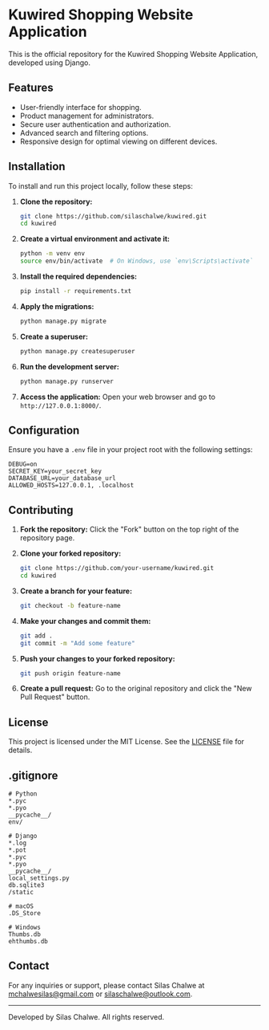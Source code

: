 
# Kuwired Shopping Website Application

This is the official repository for the Kuwired Shopping Website Application, developed using Django.

## Features

- User-friendly interface for shopping.
- Product management for administrators.
- Secure user authentication and authorization.
- Advanced search and filtering options.
- Responsive design for optimal viewing on different devices.

## Installation

To install and run this project locally, follow these steps:

1. **Clone the repository:**
   ```bash
   git clone https://github.com/silaschalwe/kuwired.git
   cd kuwired
   ```

2. **Create a virtual environment and activate it:**
   ```bash
   python -m venv env
   source env/bin/activate  # On Windows, use `env\Scripts\activate`
   ```

3. **Install the required dependencies:**
   ```bash
   pip install -r requirements.txt
   ```

4. **Apply the migrations:**
   ```bash
   python manage.py migrate
   ```

5. **Create a superuser:**
   ```bash
   python manage.py createsuperuser
   ```

6. **Run the development server:**
   ```bash
   python manage.py runserver
   ```

7. **Access the application:**
   Open your web browser and go to `http://127.0.0.1:8000/`.

## Configuration

Ensure you have a `.env` file in your project root with the following settings:

```
DEBUG=on
SECRET_KEY=your_secret_key
DATABASE_URL=your_database_url
ALLOWED_HOSTS=127.0.0.1, .localhost
```

## Contributing

1. **Fork the repository:**
   Click the "Fork" button on the top right of the repository page.

2. **Clone your forked repository:**
   ```bash
   git clone https://github.com/your-username/kuwired.git
   cd kuwired
   ```

3. **Create a branch for your feature:**
   ```bash
   git checkout -b feature-name
   ```

4. **Make your changes and commit them:**
   ```bash
   git add .
   git commit -m "Add some feature"
   ```

5. **Push your changes to your forked repository:**
   ```bash
   git push origin feature-name
   ```

6. **Create a pull request:**
   Go to the original repository and click the "New Pull Request" button.

## License

This project is licensed under the MIT License. See the [LICENSE](LICENSE) file for details.

## .gitignore

```
# Python
*.pyc
*.pyo
__pycache__/
env/

# Django
*.log
*.pot
*.pyc
*.pyo
__pycache__/
local_settings.py
db.sqlite3
/static

# macOS
.DS_Store

# Windows
Thumbs.db
ehthumbs.db
```

## Contact

For any inquiries or support, please contact Silas Chalwe at mchalwesilas@gmail.com or silaschalwe@outlook.com.

---

Developed by Silas Chalwe. All rights reserved.
